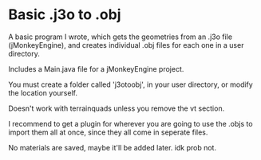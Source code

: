 # Basic .j3o to .obj
A basic program I wrote, which gets the geometries from an .j3o file (jMonkeyEngine), and creates individual .obj files for each one in a user directory.

Includes a Main.java file for a jMonkeyEngine project.

You must create a folder called 'j3otoobj', in your user directory, or modify the location yourself. 

Doesn't work with terrainquads unless you remove the vt section. 

I recommend to get a plugin for wherever you are going to use the .objs to import them all at once, since they all come in seperate files. 

No materials are saved, maybe it'll be added later. idk prob not. 
